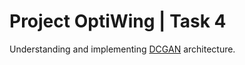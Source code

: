 # Project OptiWing | Task 4

Understanding and implementing [DCGAN](https://arxiv.org/pdf/1511.06434) architecture.
